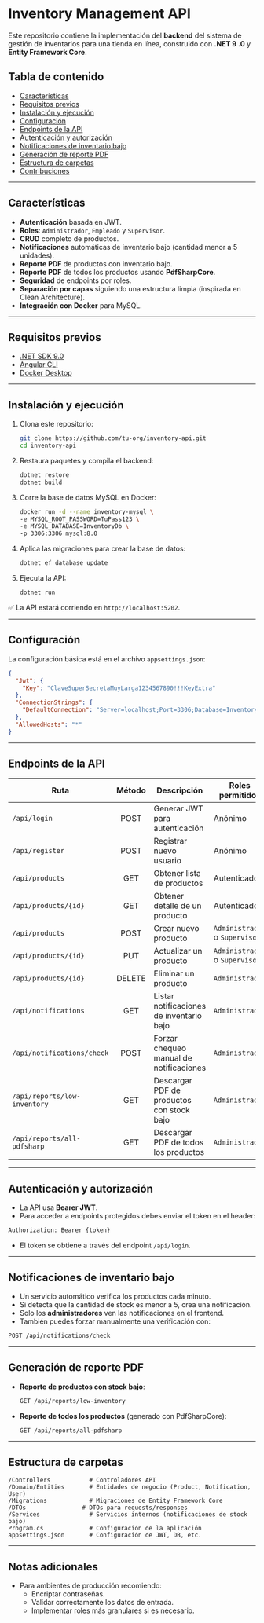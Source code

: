 ﻿# Inventory Management API

Este repositorio contiene la implementación del **backend** del sistema de gestión de inventarios para una tienda en línea, construido con **.NET 9 .0** y **Entity Framework Core**.

## Tabla de contenido

- [Características](#características)
- [Requisitos previos](#requisitos-previos)
- [Instalación y ejecución](#instalación-y-ejecución)
- [Configuración](#configuración)
- [Endpoints de la API](#endpoints-de-la-api)
- [Autenticación y autorización](#autenticación-y-autorización)
- [Notificaciones de inventario bajo](#notificaciones-de-inventario-bajo)
- [Generación de reporte PDF](#generación-de-reporte-pdf)
- [Estructura de carpetas](#estructura-de-carpetas)
- [Contribuciones](#contribuciones)

---

## Características

- **Autenticación** basada en JWT.
- **Roles**: `Administrador`, `Empleado` y `Supervisor`.
- **CRUD** completo de productos.
- **Notificaciones** automáticas de inventario bajo (cantidad menor a 5 unidades).
- **Reporte PDF** de productos con inventario bajo.
- **Reporte PDF** de todos los productos usando **PdfSharpCore**.
- **Seguridad** de endpoints por roles.
- **Separación por capas** siguiendo una estructura limpia (inspirada en Clean Architecture).
- **Integración con Docker** para MySQL.

---

## Requisitos previos

- [.NET SDK 9.0](https://dotnet.microsoft.com/en-us/download)
- [Angular CLI](https://angular.io/cli)
- [Docker Desktop](https://www.docker.com/products/docker-desktop)

---

## Instalación y ejecución

1. Clona este repositorio:
   ```bash
   git clone https://github.com/tu-org/inventory-api.git
   cd inventory-api
   ```

2. Restaura paquetes y compila el backend:
   ```bash
   dotnet restore
   dotnet build
   ```

3. Corre la base de datos MySQL en Docker:
   ```bash
   docker run -d --name inventory-mysql \
   -e MYSQL_ROOT_PASSWORD=TuPass123 \
   -e MYSQL_DATABASE=InventoryDb \
   -p 3306:3306 mysql:8.0
   ```

4. Aplica las migraciones para crear la base de datos:
   ```bash
   dotnet ef database update
   ```

5. Ejecuta la API:
   ```bash
   dotnet run
   ```

✅ La API estará corriendo en `http://localhost:5202`.

---

## Configuración

La configuración básica está en el archivo `appsettings.json`:

```json
{
  "Jwt": {
    "Key": "ClaveSuperSecretaMuyLarga1234567890!!!KeyExtra"
  },
  "ConnectionStrings": {
    "DefaultConnection": "Server=localhost;Port=3306;Database=InventoryDb;User=root;Password=TuPass123;"
  },
  "AllowedHosts": "*"
}
```

---

## Endpoints de la API

| Ruta                         | Método | Descripción                                  | Roles permitidos        |
|-------------------------------|:------:|----------------------------------------------|-------------------------|
| `/api/login`                  | POST   | Generar JWT para autenticación               | Anónimo                 |
| `/api/register`               | POST   | Registrar nuevo usuario                     | Anónimo                 |
| `/api/products`               | GET    | Obtener lista de productos                   | Autenticado             |
| `/api/products/{id}`          | GET    | Obtener detalle de un producto               | Autenticado             |
| `/api/products`               | POST   | Crear nuevo producto                         | `Administrador` o `Supervisor` |
| `/api/products/{id}`          | PUT    | Actualizar un producto                       | `Administrador` o `Supervisor` |
| `/api/products/{id}`          | DELETE | Eliminar un producto                         | `Administrador`         |
| `/api/notifications`          | GET    | Listar notificaciones de inventario bajo     | `Administrador`         |
| `/api/notifications/check`    | POST   | Forzar chequeo manual de notificaciones      | `Administrador`         |
| `/api/reports/low-inventory`  | GET    | Descargar PDF de productos con stock bajo    | `Administrador`         |
| `/api/reports/all-pdfsharp`   | GET    | Descargar PDF de todos los productos         | `Administrador`         |

---

## Autenticación y autorización

- La API usa **Bearer JWT**.
- Para acceder a endpoints protegidos debes enviar el token en el header:

```bash
Authorization: Bearer {token}
```

- El token se obtiene a través del endpoint `/api/login`.

---

## Notificaciones de inventario bajo

- Un servicio automático verifica los productos cada minuto.
- Si detecta que la cantidad de stock es menor a 5, crea una notificación.
- Solo los **administradores** ven las notificaciones en el frontend.
- También puedes forzar manualmente una verificación con:

```bash
POST /api/notifications/check
```

---

## Generación de reporte PDF

- **Reporte de productos con stock bajo**:
  ```bash
  GET /api/reports/low-inventory
  ```
- **Reporte de todos los productos** (generado con PdfSharpCore):
  ```bash
  GET /api/reports/all-pdfsharp
  ```

---

## Estructura de carpetas

```
/Controllers           # Controladores API
/Domain/Entities       # Entidades de negocio (Product, Notification, User)
/Migrations            # Migraciones de Entity Framework Core
/DTOs                # DTOs para requests/responses
/Services              # Servicios internos (notificaciones de stock bajo)
Program.cs             # Configuración de la aplicación
appsettings.json       # Configuración de JWT, DB, etc.
```

---


## Notas adicionales

- Para ambientes de producción recomiendo:
    - Encriptar contraseñas.
    - Validar correctamente los datos de entrada.
    - Implementar roles más granulares si es necesario.
